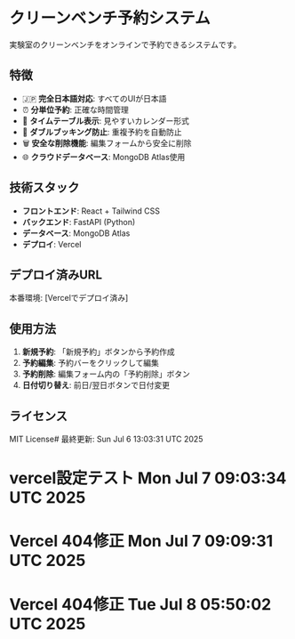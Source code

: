 # クリーンベンチ予約システム

実験室のクリーンベンチをオンラインで予約できるシステムです。

## 特徴

- 🇯🇵 **完全日本語対応**: すべてのUIが日本語
- ⏰ **分単位予約**: 正確な時間管理
- 📅 **タイムテーブル表示**: 見やすいカレンダー形式
- 🚫 **ダブルブッキング防止**: 重複予約を自動防止
- 🗑️ **安全な削除機能**: 編集フォームから安全に削除
- 🌐 **クラウドデータベース**: MongoDB Atlas使用

## 技術スタック

- **フロントエンド**: React + Tailwind CSS
- **バックエンド**: FastAPI (Python)
- **データベース**: MongoDB Atlas
- **デプロイ**: Vercel

## デプロイ済みURL

本番環境: [Vercelでデプロイ済み]

## 使用方法

1. **新規予約**: 「新規予約」ボタンから予約作成
2. **予約編集**: 予約バーをクリックして編集
3. **予約削除**: 編集フォーム内の「予約削除」ボタン
4. **日付切り替え**: 前日/翌日ボタンで日付変更

## ライセンス

MIT License# 最終更新: Sun Jul  6 13:03:31 UTC 2025
# vercel設定テスト Mon Jul  7 09:03:34 UTC 2025
# Vercel 404修正 Mon Jul  7 09:09:31 UTC 2025
# Vercel 404修正 Tue Jul  8 05:50:02 UTC 2025
